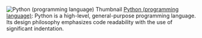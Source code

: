 ![Python (programming language) Thumbnail](https://upload.wikimedia.org/wikipedia/commons/c/c3/Python-logo-notext.svg)
[Python (programming language)](https://en.wikipedia.org/wiki/Python_(programming_language)): Python is a high-level, general-purpose programming language. Its design philosophy emphasizes code readability with the use of significant indentation.